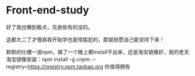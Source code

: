 # Front-end-study
好了我也懒到极点，先放些有的没的。

这都大二了才慢吞吞开始学也是怪尴尬的，那就祝愿自己能坚持下来！

默默的吐槽一波npm，搞了一个晚上都install不出来，还是淘宝镜像好，我的老天
淘宝镜像安装：npm install -g cnpm --registry=https://registry.npm.taobao.org 你值得拥有
